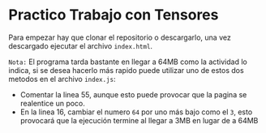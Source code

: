 # Practico Trabajo con Tensores 

Para empezar hay que clonar el repositorio o descargarlo, una vez descargado ejecutar el archivo `index.html`.

`Nota:`
El programa tarda bastante en llegar a 64MB como la actividad lo indica, si se desea hacerlo más rapido puede utilizar uno de estos dos metodos en el archivo `index.js`:  
- Comentar la linea 55, aunque esto puede provocar que la pagina se realentice un poco.
- En la linea 16, cambiar el numero `64` por uno más bajo como el `3`, esto provocará que la ejecución termine al llegar a 3MB en lugar de a 64MB